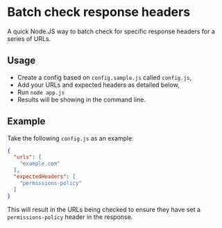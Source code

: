 # Batch check response headers

A quick Node.JS way to batch check for specific response headers for a series of URLs.

## Usage

- Create a config based on `config.sample.js` called `config.js`,
- Add your URLs and expected headers as detailed below,
- Run `node app.js`
- Results will be showing in the command line.

## Example

Take the following `config.js` as an example:

```json
{
  "urls": [
    "example.com"
  ],
  "expectedHeaders": [
    "permissions-policy"
  ]
}
```

This will result in the URLs being checked to ensure they have set a 
`permissions-policy` header in the response.
